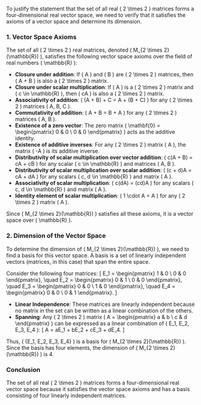 To justify the statement that the set of all real \( 2 \times 2 \) matrices forms a four-dimensional real vector space, we need to verify that it satisfies the axioms of a vector space and determine its dimension.

### 1. **Vector Space Axioms**
The set of all \( 2 \times 2 \) real matrices, denoted \( M_{2 \times 2}(\mathbb{R}) \), satisfies the following vector space axioms over the field of real numbers \( \mathbb{R} \):

- **Closure under addition**: If \( A \) and \( B \) are \( 2 \times 2 \) matrices, then \( A + B \) is also a \( 2 \times 2 \) matrix.
- **Closure under scalar multiplication**: If \( A \) is a \( 2 \times 2 \) matrix and \( c \in \mathbb{R} \), then \( cA \) is also a \( 2 \times 2 \) matrix.
- **Associativity of addition**: \( (A + B) + C = A + (B + C) \) for any \( 2 \times 2 \) matrices \( A, B, C \).
- **Commutativity of addition**: \( A + B = B + A \) for any \( 2 \times 2 \) matrices \( A, B \).
- **Existence of a zero vector**: The zero matrix \( \mathbf{0} = \begin{pmatrix} 0 & 0 \\ 0 & 0 \end{pmatrix} \) acts as the additive identity.
- **Existence of additive inverses**: For any \( 2 \times 2 \) matrix \( A \), the matrix \( -A \) is its additive inverse.
- **Distributivity of scalar multiplication over vector addition**: \( c(A + B) = cA + cB \) for any scalar \( c \in \mathbb{R} \) and matrices \( A, B \).
- **Distributivity of scalar multiplication over scalar addition**: \( (c + d)A = cA + dA \) for any scalars \( c, d \in \mathbb{R} \) and matrix \( A \).
- **Associativity of scalar multiplication**: \( c(dA) = (cd)A \) for any scalars \( c, d \in \mathbb{R} \) and matrix \( A \).
- **Identity element of scalar multiplication**: \( 1 \cdot A = A \) for any \( 2 \times 2 \) matrix \( A \).

Since \( M_{2 \times 2}(\mathbb{R}) \) satisfies all these axioms, it is a vector space over \( \mathbb{R} \).

### 2. **Dimension of the Vector Space**
To determine the dimension of \( M_{2 \times 2}(\mathbb{R}) \), we need to find a basis for this vector space. A basis is a set of linearly independent vectors (matrices, in this case) that span the entire space.

Consider the following four matrices:
\[
E_1 = \begin{pmatrix} 1 & 0 \\ 0 & 0 \end{pmatrix}, \quad
E_2 = \begin{pmatrix} 0 & 1 \\ 0 & 0 \end{pmatrix}, \quad
E_3 = \begin{pmatrix} 0 & 0 \\ 1 & 0 \end{pmatrix}, \quad
E_4 = \begin{pmatrix} 0 & 0 \\ 0 & 1 \end{pmatrix}.
\]

- **Linear Independence**: These matrices are linearly independent because no matrix in the set can be written as a linear combination of the others.
- **Spanning**: Any \( 2 \times 2 \) matrix \( A = \begin{pmatrix} a & b \\ c & d \end{pmatrix} \) can be expressed as a linear combination of \( E_1, E_2, E_3, E_4 \):
  \[
  A = aE_1 + bE_2 + cE_3 + dE_4.
  \]

Thus, \( \{E_1, E_2, E_3, E_4\} \) is a basis for \( M_{2 \times 2}(\mathbb{R}) \). Since the basis has four elements, the dimension of \( M_{2 \times 2}(\mathbb{R}) \) is 4.

### Conclusion
The set of all real \( 2 \times 2 \) matrices forms a four-dimensional real vector space because it satisfies the vector space axioms and has a basis consisting of four linearly independent matrices.
